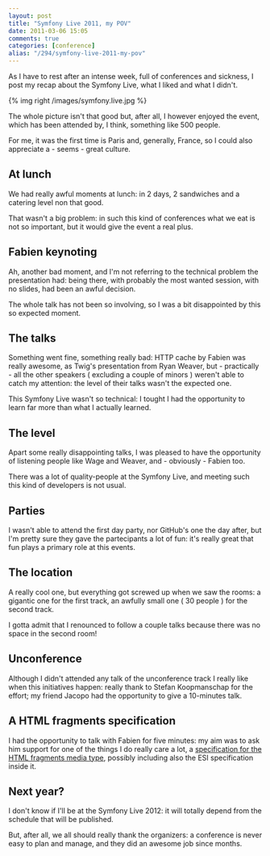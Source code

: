```yaml
---
layout: post
title: "Symfony Live 2011, my POV"
date: 2011-03-06 15:05
comments: true
categories: [conference]
alias: "/294/symfony-live-2011-my-pov"
---
```


As I have to rest after an intense week, full of conferences and sickness, I post my recap about the Symfony Live, what I liked and what I didn't.
<!-- more -->

{% img right /images/symfony.live.jpg %}

The whole picture isn't that good but, after all, I however enjoyed the event, which has been attended by, I think, something like 500 people.

For me, it was the first time is Paris and, generally, France, so I could also appreciate a - seems - great culture.

## At lunch

We had really awful moments at lunch: in 2 days, 2 sandwiches and a catering level non that good.

That wasn't a big problem: in such this kind of conferences what we eat is not so important, but it would give the event a real plus.

## Fabien keynoting

Ah, another bad moment, and I'm not referring to the technical problem the presentation had: being there, with probably the most wanted session, with no slides, had been an awful decision.

The whole talk has not been so involving, so I was a bit disappointed by this so expected moment.

## The talks

Something went fine, something really bad: HTTP cache by Fabien was really awesome, as Twig's presentation from Ryan Weaver, but - practically - all the other speakers ( excluding a couple of minors ) weren't able to catch my attention: the level of their talks wasn't the expected one.

This Symfony Live wasn't so technical: I tought I had the opportunity to learn far more than what I actually learned.

## The level

Apart some really disappointing talks, I was pleased to have the opportunity of listening people like Wage and Weaver, and - obviously - Fabien too.

There was a lot of quality-people at the Symfony Live, and meeting such this kind of developers is not usual.

## Parties

I wasn't able to attend the first day party, nor GitHub's one the day after, but I'm pretty sure they gave the partecipants a lot of fun: it's really great that fun plays a primary role at this events.

## The location

A really cool one, but everything got screwed up when we saw the rooms: a gigantic one for the first track, an awfully small one ( 30 people ) for the second track.

I gotta admit that I renounced to follow a couple talks because there was no space in the second room!

## Unconference

Although I didn't attended any talk of the unconference track I really like when this initiatives happen: really thank to Stefan Koopmanschap for the effort; my friend Jacopo had the opportunity to give a 10-minutes talk.

## A HTML fragments specification

I had the opportunity to talk with Fabien for five minutes: my aim was to ask him support for one of the things I do really care a lot, a [specification for the HTML fragments media type](http://tech.groups.yahoo.com/group/rest-discuss/message/17357), possibly including also the ESI specification inside it.

## Next year?

I don't know if I'll be at the Symfony Live 2012: it will totally depend from the schedule that will be published.

But, after all, we all should really thank the organizers: a conference is never easy to plan and manage, and they did an awesome job since months.